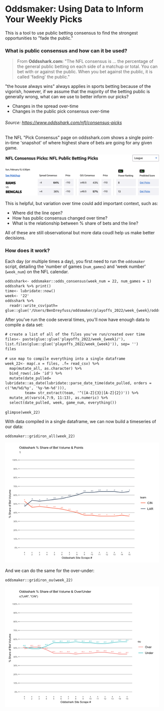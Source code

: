 # Oddsmaker: Using Data to Inform Your Weekly Picks

This is a tool to use public betting consensus to find the strongest opportunities to "fade the public."

### What is public consensus and how can it be used?

> From **Oddsshark.com:** "The NFL consensus is ... the percentage of the general public betting on each side of a matchup or total. You can bet with or against the public. When you bet against the public, it is called 'fading' the public." 

"the house always wins" always applies in sports betting because of the vigorish, however, if we assume that the majority of the betting public is generally wrong, what can we use to better inform our picks?
  * Changes in the spread over-time
  * Changes in the public pick consensus over-time

###### Source: https://www.oddsshark.com/nfl/consensus-picks

The NFL "Pick Consensus" page on oddsshark.com shows a single point-in-time 'snapshot' of where highest share of bets are going for any given game. 


![oddsshark super bowl 2022 consensus](https://github.com/benny-dreyf/oddsmaker/blob/master/super-bowl-2022_oddsshark.png)


This is helpful, but variation over time could add important context, such as:
  - Where did the line open?
  - How has public consensus changed over time? 
  - What is the relationship between % share of bets and the line?

All of these are still observational but more data coudl help us make better decisions. 

### How does it work?

Each day (or multiple times a day), you first need to run the `oddsmaker` script, detailing the 'number of games (`num_games`) and 'week number' (`week_num`) on the NFL calendar. 

```
oddsshark<- oddsmaker::odds_consensus(week_num = 22, num_games = 1) 
oddsshark %>% print()
time<- lubridate::now()
week<- '22'
oddsshark %>% 
  readr::write_csv(path= glue::glue('/Users/BenDreyfuss/oddsmaker/playoffs_2022/week_{week}/oddsshark_{time}.csv'))

```

After you've run the code several times, you'll now have enough data to compile a data set:

```
# create a list of all of the files you've run/created over time
files<- paste(glue::glue('playoffs_2022/week_{week}/'), list.files(glue::glue('playoffs_2022/week_{week}')), sep= '')
files

# use map to compile everything into a single dataframe
week_22<- map(.x = files, .f= read_csv) %>% 
  map(mutate_all, as.character) %>% 
  bind_rows(.id= 'id') %>% 
  mutate(date_pulled= lubridate::as_date(lubridate::parse_date_time(date_pulled, orders = c('%m/%d/%y', '%y-%m-%d'))),
         team= str_extract(team, '^([A-Z]{3}|[A-Z]{2})')) %>% 
  mutate_at(vars(4,7:9, 11:13), as.numeric) %>% 
  select(date_pulled, week, game_num, everything())

glimpse(week_22)

```

With data compiled in a single dataframe, we can now build a timeseries of our data:

```
oddsmaker::gridiron_all(week_22)
```

![oddsshark super bowl 2022 consensus](https://github.com/benny-dreyf/oddsmaker/blob/master/super-bowl_2022.png)

And we can do the same for the over-under:

```
oddsmaker::gridiron_ou(week_22)
```

![oddsshark super bowl 2022 consensus](https://github.com/benny-dreyf/oddsmaker/blob/master/super-bowl_2022_ou.png)

